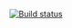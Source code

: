 [![Build status](https://ci.appveyor.com/api/projects/status/kjb42ljxaevhs685?svg=true)](https://ci.appveyor.com/project/nugmanov87/ajs-homeworks-promises-async-await-1)